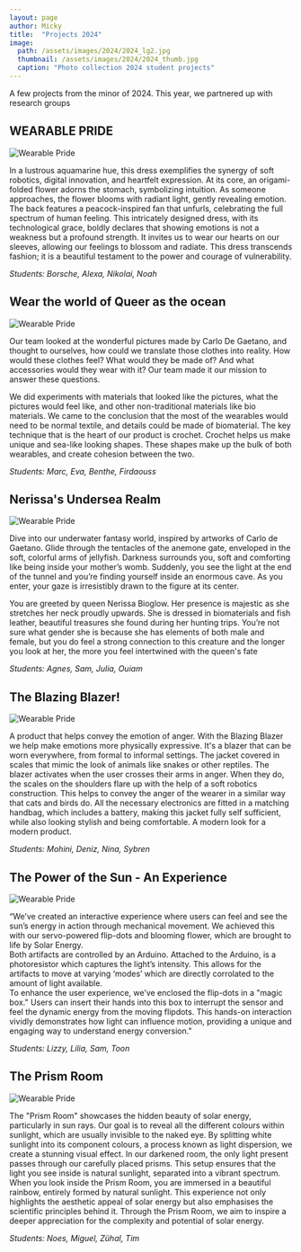 ```yaml
---
layout: page
author: Micky
title:  "Projects 2024"
image: 
  path: /assets/images/2024/2024_lg2.jpg
  thumbnail: /assets/images/2024/2024_thumb.jpg
  caption: "Photo collection 2024 student projects"
---
```

A few projects from the minor of 2024. This year, we partnered up with research groups

## WEARABLE PRIDE
![Wearable Pride](../../assets/images/2024/24_WEARABLEPRIDE.jpg)

In a lustrous aquamarine hue, this dress exemplifies the synergy of soft robotics, digital innovation, and heartfelt expression. At its core, an origami-folded flower adorns the stomach, symbolizing intuition. As someone approaches, the flower blooms with radiant light, gently revealing emotion. The back features a peacock-inspired fan that unfurls, celebrating the full spectrum of human feeling. This intricately designed dress, with its technological grace, boldly declares that showing emotions is not a weakness but a profound strength. It invites us to wear our hearts on our sleeves, allowing our feelings to blossom and radiate. This dress transcends fashion; it is a beautiful testament to the power and courage of vulnerability.

*Students: Borsche, Alexa, Nikolai, Noah*

## Wear the world of Queer as the ocean
![Wearable Pride](../../assets/images/2024/24_WEAR.jpg)

Our team looked at the wonderful pictures made by Carlo De Gaetano, and thought to ourselves, how could we translate those clothes into reality. How would these clothes feel? What would they be made of? And what accessories would they wear with it? Our team made it our mission to answer these questions.

We did experiments with materials that looked like the pictures, what the pictures would feel like, and other non-traditional materials like bio materials. We came to the conclusion that the most of the wearables would need to be normal textile, and details could be made of biomaterial. The key technique that is the heart of our product is crochet. Crochet helps us make unique and sea-like looking shapes. These shapes make up the bulk of both wearables, and create cohesion between the two.

*Students: Marc, Eva, Benthe, Firdaouss*



## Nerissa's Undersea Realm
![Wearable Pride](../../assets/images/2024/24_NERISSA.jpg)

Dive into our underwater fantasy world, inspired by artworks of Carlo de Gaetano. Glide through the tentacles of the anemone gate, enveloped in the soft, colorful arms of jellyfish. Darkness surrounds you, soft and comforting like being inside your mother’s womb. Suddenly, you see the light at the end of the tunnel and you’re finding yourself inside an enormous cave. As you enter, your gaze is irresistibly drawn to the figure at its center. 

You are greeted by queen Nerissa Bioglow. Her presence is majestic as she stretches her neck proudly upwards. She is dressed in biomaterials and fish leather, beautiful treasures she found during her hunting trips. You’re not sure what gender she is because she has elements of both male and female, but you do feel a strong connection to this creature and the longer you look at her, the more you feel intertwined with the queen's fate

*Students: Agnes, Sam, Julia, Ouiam*



## The Blazing Blazer!
![Wearable Pride](../../assets/images/2024/24_BLAZER.jpg)

A product that helps convey the emotion of anger. With the Blazing Blazer we help make emotions more physically expressive. It's a blazer that can be worn everywhere, from formal to informal settings. The jacket covered in scales that mimic the look of animals like snakes or other reptiles. The blazer activates when the user crosses their arms in anger. When they do, the scales on the shoulders flare up with the help of a soft robotics construction. This helps to convey the anger of the wearer in a similar way that cats and birds do. All the necessary electronics are fitted in a matching handbag, which includes a battery, making this jacket fully self sufficient, while also looking stylish and being comfortable. A modern look for a modern product.

*Students: Mohini, Deniz, Nina, Sybren*


## The Power of the Sun - An Experience 
![Wearable Pride](../../assets/images/2024/24_FLIPDOT.jpg)

“We’ve created an interactive experience where users can feel and see the sun’s energy in action through mechanical movement. We achieved this with our servo-powered flip-dots and blooming flower, which are brought to life by Solar Energy.       
Both artifacts are controlled by an Arduino. Attached to the Arduino, is a photoresistor which captures the light’s intensity. This allows for the artifacts to move at varying ‘modes’ which are directly corrolated to the amount of light available.                                                                                                                                                                     
To enhance the user experience, we’ve enclosed the flip-dots in a "magic box." Users can insert their hands into this box to interrupt the sensor and feel the dynamic energy from the moving flipdots. This hands-on interaction vividly demonstrates how light can influence motion, providing a unique and engaging way to understand energy conversion."

*Students: Lizzy, Lilia, Sam, Toon*

## The Prism Room 
![Wearable Pride](../../assets/images/2024/24_PRISM.jpg)

The "Prism Room" showcases the hidden beauty of solar energy, particularly in sun rays. Our goal is to reveal all the different colours within sunlight, which are usually invisible to the naked eye. By splitting white sunlight into its component colours, a process known as light dispersion, we create a stunning visual effect. In our darkened room, the only light present passes through our carefully placed prisms. This setup ensures that the light you see inside is natural sunlight, separated into a vibrant spectrum. When you look inside the Prism Room, you are immersed in a beautiful rainbow, entirely formed by natural sunlight. This experience not only highlights the aesthetic appeal of solar energy but also emphasises the scientific principles behind it. Through the Prism Room, we aim to inspire a deeper appreciation for the complexity and potential of solar energy.

*Students: Noes, Miguel, Zühal, Tim*



